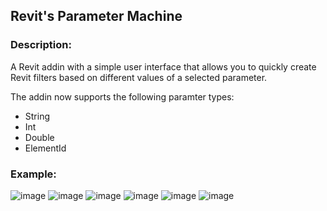 ## Revit's Parameter Machine

### Description:
A Revit addin with a simple user interface that allows you to quickly create Revit filters based on different values of a selected parameter.

The addin now supports the following paramter types:
* String
* Int
* Double
* ElementId

### Example:
![image](https://user-images.githubusercontent.com/73463175/144116993-52110d5b-f499-4d89-a3b0-f36eb07084da.png)
![image](https://user-images.githubusercontent.com/73463175/144117012-5633d036-f268-49bd-b072-b2e1a49c12fe.png)
![image](https://user-images.githubusercontent.com/73463175/144117142-40d484cf-e886-4921-8d32-98c20150300e.png)
![image](https://user-images.githubusercontent.com/73463175/144117506-eac6f414-6a1b-4b09-98e3-5469e18187a1.png)
![image](https://user-images.githubusercontent.com/73463175/144118057-ee09f5b4-e6a6-44db-bb58-c80476dfcf69.png)
![image](https://user-images.githubusercontent.com/73463175/144118198-0c019a0a-2798-4875-93e1-6655291e2204.png)
